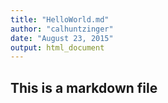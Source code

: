 ```yaml
---
title: "HelloWorld.md"
author: "calhuntzinger"
date: "August 23, 2015"
output: html_document
---
```

## This is a markdown file